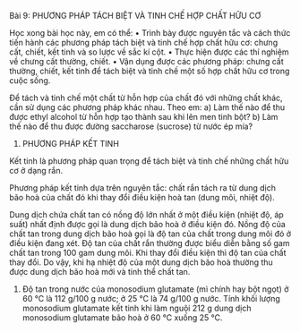 Bài 9: PHƯƠNG PHÁP TÁCH BIỆT VÀ TINH CHẾ HỢP CHẤT HỮU CƠ

Học xong bài học này, em có thể:
• Trình bày được nguyên tắc và cách thức tiến hành các phương pháp tách biệt và tinh chế hợp chất hữu cơ: chưng cất, chiết, kết tinh và so lược về sắc kí cột.
• Thực hiện được các thí nghiệm về chưng cất thường, chiết.
• Vận dụng được các phương pháp: chưng cất thường, chiết, kết tinh để tách biệt và tinh chế một số hợp chất hữu cơ trong cuộc sống.

Để tách và tinh chế một chất từ hỗn hợp của chất đó với những chất khác, cần sử dụng các phương pháp khác nhau. Theo em:
a) Làm thế nào để thu được ethyl alcohol từ hỗn hợp tạo thành sau khi lên men tinh bột?
b) Làm thế nào để thu được đường saccharose (sucrose) từ nước ép mía?

1. PHƯƠNG PHÁP KẾT TINH

Kết tinh là phương pháp quan trọng để tách biệt và tinh chế những chất hữu cơ ở dạng rắn.

Phương pháp kết tinh dựa trên nguyên tắc: chất rắn tách ra từ dung dịch bão hoà của chất đó khi thay đổi điều kiện hoà tan (dung môi, nhiệt độ).

Dung dịch chứa chất tan có nồng độ lớn nhất ở một điều kiện (nhiệt độ, áp suất) nhất định được gọi là dung dịch bão hoà ở điều kiện đó. Nồng độ của chất tan trong dung dịch bão hoà gọi là độ tan của chất trong dung môi đó ở điều kiện đang xét. Độ tan của chất rắn thường được biểu diễn bằng số gam chất tan trong 100 gam dung môi. Khi thay đổi điều kiện thì độ tan của chất thay đổi. Do vậy, khi hạ nhiệt độ của một dung dịch bão hoà thường thu được dung dịch bão hoà mới và tinh thể chất tan.

1. Độ tan trong nước của monosodium glutamate (mì chính hay bột ngọt) ở 60 °C là 112 g/100 g nước; ở 25 °C là 74 g/100 g nước. Tính khối lượng monosodium glutamate kết tinh khi làm nguội 212 g dung dịch monosodium glutamate bão hoà ở 60 °C xuống 25 °C.